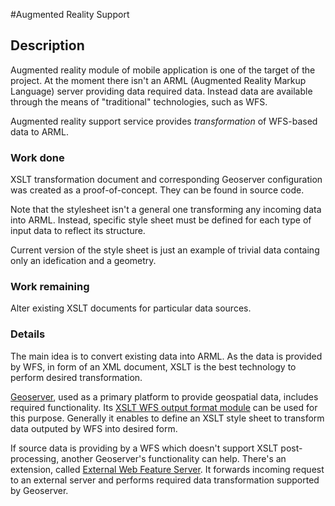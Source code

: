 #Augmented Reality Support

## Description
Augmented reality module of mobile application is one of the target of the project. 
At the moment there isn't an ARML (Augmented Reality Markup Language) server providing data required data. 
Instead data are available through the means of "traditional" technologies, such as WFS.

Augmented reality support service provides *transformation* of WFS-based data to ARML. 

### Work done
XSLT transformation document and corresponding Geoserver configuration was created as a proof-of-concept. 
They can be found in source code.

Note that the stylesheet isn't a general one transforming any incoming data into ARML.
Instead, specific style sheet must be defined for each type of input data to reflect its structure.

Current version of the style sheet is just an example of trivial data containg only an idefication and a geometry.

### Work remaining
Alter existing XSLT documents for particular data sources.

### Details
The main idea is to convert existing data into ARML. As the data is provided by WFS, in form of an XML document, XSLT is the best technology to perform desired transformation.

[Geoserver](geoserver.org), used as a primary platform to provide geospatial data, includes required functionality. 
Its [XSLT WFS output format module](http://docs.geoserver.org/stable/en/user/extensions/xslt/index.html) can be used for this purpose. Generally it enables to define an XSLT style sheet to transform data outputed by WFS into desired form.

If source data is providing by a WFS which doesn't support XSLT post-processing, another Geoserver's functionality can help. 
There's an extension, called [External Web Feature Server](http://docs.geoserver.org/stable/en/user/data/cascaded/wfs.html).
It forwards incoming request to an external server and performs required data transformation supported by Geoserver.


